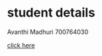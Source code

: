 # student details 
Avanthi Madhuri
700764030

[click here](https://drive.google.com/drive/folders/1l7lNUSmkzPc1sJj54ns31oVC0CktV3eF?usp=sharing)
